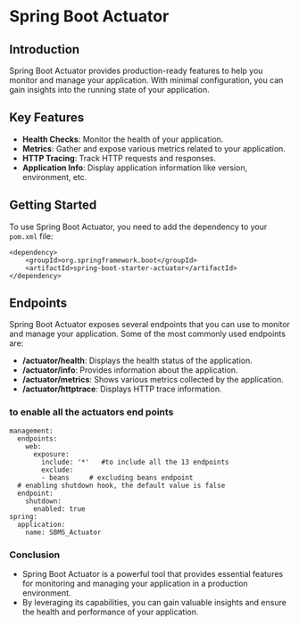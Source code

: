 # Spring Boot Actuator

## Introduction

Spring Boot Actuator provides production-ready features to help you monitor and manage your application. With minimal configuration, you can gain insights into the running state of your application.

## Key Features

- **Health Checks**: Monitor the health of your application.
- **Metrics**: Gather and expose various metrics related to your application.
- **HTTP Tracing**: Track HTTP requests and responses.
- **Application Info**: Display application information like version, environment, etc.

## Getting Started

To use Spring Boot Actuator, you need to add the dependency to your `pom.xml` file:

```
<dependency>
    <groupId>org.springframework.boot</groupId>
    <artifactId>spring-boot-starter-actuator</artifactId>
</dependency>
```

## Endpoints
Spring Boot Actuator exposes several endpoints that you can use to monitor and manage your application. Some of the most commonly used endpoints are:

- **/actuator/health**: Displays the health status of the application.
- **/actuator/info**: Provides information about the application.
- **/actuator/metrics**: Shows various metrics collected by the application.
- **/actuator/httptrace**: Displays HTTP trace information.


### to enable all the actuators end points
```
management:
  endpoints:
    web:
      exposure:   
        include: '*'   #to include all the 13 endpoints
        exclude:
        - beans     # excluding beans endpoint
  # enabling shutdown hook, the default value is false
  endpoint:
    shutdown:
      enabled: true
spring:
  application:
    name: SBMS_Actuator
```

### Conclusion
- Spring Boot Actuator is a powerful tool that provides essential features for monitoring and managing your application in a production environment. 
- By leveraging its capabilities, you can gain valuable insights and ensure the health and performance of your application.

